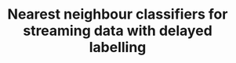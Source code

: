 ---
layout: publication
authors: 'L. I. Kuncheva and J. S. Sanchez'
title: 'Nearest neighbour classifiers for streaming data with delayed labelling'
year: '2008'
conference: 'IEEE International Conference on Data Mining'
---